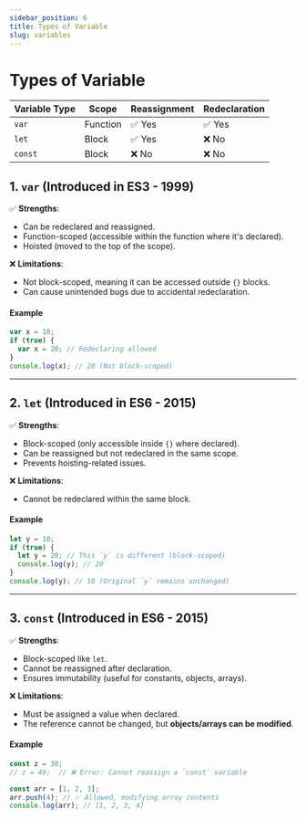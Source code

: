 ```yaml
---
sidebar_position: 6
title: Types of Variable
slug: variables
---
```


# Types of Variable

| Variable Type | Scope    | Reassignment | Redeclaration |
| ------------- | -------- | ------------ | ------------- |
| `var`         | Function | ✅ Yes       | ✅ Yes        |
| `let`         | Block    | ✅ Yes       | ❌ No         |
| `const`       | Block    | ❌ No        | ❌ No         |

## 1. `var` (Introduced in ES3 - 1999)

✅ **Strengths**:

- Can be redeclared and reassigned.
- Function-scoped (accessible within the function where it's declared).
- Hoisted (moved to the top of the scope).

❌ **Limitations**:

- Not block-scoped, meaning it can be accessed outside `{}` blocks.
- Can cause unintended bugs due to accidental redeclaration.

#### **Example**

```js
var x = 10;
if (true) {
  var x = 20; // Redeclaring allowed
}
console.log(x); // 20 (Not block-scoped)
```

---

## 2. `let` (Introduced in ES6 - 2015)

✅ **Strengths**:

- Block-scoped (only accessible inside `{}` where declared).
- Can be reassigned but not redeclared in the same scope.
- Prevents hoisting-related issues.

❌ **Limitations**:

- Cannot be redeclared within the same block.

#### **Example**

```js
let y = 10;
if (true) {
  let y = 20; // This `y` is different (block-scoped)
  console.log(y); // 20
}
console.log(y); // 10 (Original `y` remains unchanged)
```

---

## 3. `const` (Introduced in ES6 - 2015)

✅ **Strengths**:

- Block-scoped like `let`.
- Cannot be reassigned after declaration.
- Ensures immutability (useful for constants, objects, arrays).

❌ **Limitations**:

- Must be assigned a value when declared.
- The reference cannot be changed, but **objects/arrays can be modified**.

#### **Example**

```js
const z = 30;
// z = 40;  // ❌ Error: Cannot reassign a `const` variable

const arr = [1, 2, 3];
arr.push(4); // ✅ Allowed, modifying array contents
console.log(arr); // [1, 2, 3, 4]
```
